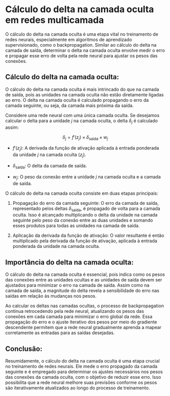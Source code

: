 # Cálculo do delta na camada oculta em redes multicamada

O cálculo do delta na camada oculta é uma etapa vital no treinamento de redes neurais, especialmente em algoritmos de aprendizado supervisionado, como o backpropagation. Similar ao cálculo do delta na camada de saída, determinar o delta na camada oculta envolve medir o erro e propagar esse erro de volta pela rede neural para ajustar os pesos das conexões.

## Cálculo do delta na camada oculta:

O cálculo do delta na camada oculta é mais intrincado do que na camada de saída, pois as unidades na camada oculta não estão diretamente ligadas ao erro. O delta na camada oculta é calculado propagando o erro da camada seguinte, ou seja, da camada mais próxima da saída.

Considere uma rede neural com uma única camada oculta. Se desejamos calcular o delta para a unidade $j$ na camada oculta, o delta $\delta_j$ é calculado assim:

$$
\delta_j = f'(z_j) \times \delta_{\text{saída}} \times w_{j}
$$

- $f'(z_j)$: A derivada da função de ativação aplicada à entrada ponderada da unidade $j$ na camada oculta ($z_j$).

- $\delta_{\text{saída}}$: O delta da camada de saída.

- $w_{j}$: O peso da conexão entre a unidade $j$ na camada oculta e a camada de saída.

O cálculo do delta na camada oculta consiste em duas etapas principais:

1. Propagação do erro da camada seguinte: O erro da camada de saída, representado pelos deltas $\delta_{\text{saída}}$, é propagado de volta para a camada oculta. Isso é alcançado multiplicando o delta da unidade na camada seguinte pelo peso da conexão entre as duas unidades e somando esses produtos para todas as unidades na camada de saída.

2. Aplicação da derivada da função de ativação: O valor resultante é então multiplicado pela derivada da função de ativação, aplicada à entrada ponderada da unidade na camada oculta.

## Importância do delta na camada oculta:

O cálculo do delta na camada oculta é essencial, pois indica como os pesos das conexões entre as unidades ocultas e as unidades de saída devem ser ajustados para minimizar o erro na camada de saída. Assim como na camada de saída, a magnitude do delta revela a sensibilidade do erro nas saídas em relação às mudanças nos pesos.

Ao calcular os deltas nas camadas ocultas, o processo de backpropagation continua retrocedendo pela rede neural, atualizando os pesos das conexões em cada camada para minimizar o erro global da rede. Essa propagação do erro e o ajuste iterativo dos pesos por meio do gradiente descendente permitem que a rede neural gradualmente aprenda a mapear corretamente as entradas para as saídas desejadas.

## Conclusão:

Resumidamente, o cálculo do delta na camada oculta é uma etapa crucial no treinamento de redes neurais. Ele mede o erro propagado da camada seguinte e é empregado para determinar os ajustes necessários nos pesos das conexões da camada oculta, com o objetivo de reduzir esse erro. Isso possibilita que a rede neural melhore suas previsões conforme os pesos são iterativamente atualizados ao longo do processo de treinamento.
